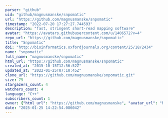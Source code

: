 ```yaml
---
parser: "github"
uid: "github/magnusmanske/snpomatic"
url: "https://github.com/magnusmanske/snpomatic"
timestamp: "2022-07-20 17:27:27.744593"
description: "fast, stringent short-read mapping software"
avatar: "https://avatars.githubusercontent.com/u/1406572?v=4"
repo_url: "https://github.com/magnusmanske/snpomatic"
title: "Snpomatic"
doi: "http://bioinformatics.oxfordjournals.org/content/25/18/2434"
name: "snpomatic"
full_name: "magnusmanske/snpomatic"
html_url: "https://github.com/magnusmanske/snpomatic"
created_at: "2015-10-15T12:56:52Z"
updated_at: "2022-01-25T07:10:45Z"
clone_url: "https://github.com/magnusmanske/snpomatic.git"
size: 75
stargazers_count: 4
watchers_count: 4
language: "C++"
subscribers_count: 1
owner: {"html_url": "https://github.com/magnusmanske", "avatar_url": "https://avatars.githubusercontent.com/u/1406572?v=4", "login": "magnusmanske", "type": "User"}
date: "2025-01-25 14:22:54.086042"
---
```


